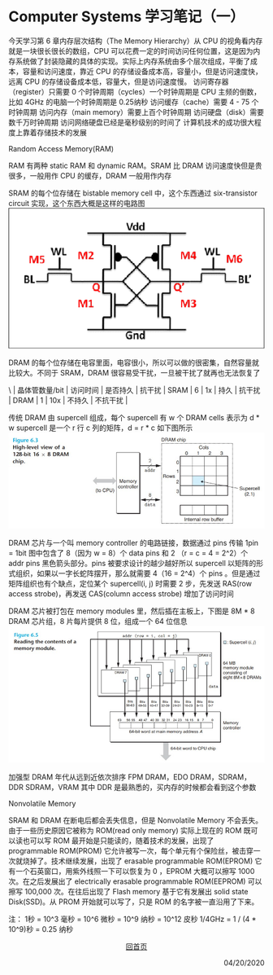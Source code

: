 # Computer Systems 学习笔记（一）

今天学习第 6 章内存层次结构（The Memory Hierarchy）从 CPU 的视角看内存就是一块很长很长的数组，CPU 可以花费一定的时间访问任何位置，这是因为内存系统做了封装隐藏的具体的实现。实际上内存系统由多个层次组成，平衡了成本，容量和访问速度，靠近 CPU 的存储设备成本高，容量小，但是访问速度快，远离 CPU 的存储设备成本低，容量大，但是访问速度慢。
访问寄存器（register）只需要 0 个时钟周期（cycles）一个时钟周期是 CPU 主频的倒数，比如 4GHz 的电脑一个时钟周期是 0.25纳秒
访问缓存（cache）需要 4 - 75 个时钟周期
访问内存（main memory）需要上百个时钟周期
访问硬盘（disk）需要数千万时钟周期
访问网络硬盘已经是毫秒级别的时间了
计算机技术的成功很大程度上靠着存储技术的发展

Random Access Memory(RAM)

RAM 有两种 static RAM 和 dynamic RAM。SRAM 比 DRAM 访问速度快但是贵很多，一般用作 CPU 的缓存，DRAM 一般用作内存

SRAM 的每个位存储在 bistable memory cell 中，这个东西通过 six-transistor circuit 实现，这个东西大概是这样的电路图
![](6-Transistor-Standard-SRAM-Cell.png)

DRAM 的每个位存储在电容里面，电容很小，所以可以做的很密集，自然容量就比较大。不同于 SRAM，DRAM 很容易受干扰，一旦被干扰了就再也无法恢复了

\    | 晶体管数量/bit | 访问时间 | 是否持久 | 抗干扰   | 
SRAM | 6             |  1x     | 持久     | 抗干扰   |
DRAM | 1             | 10x     | 不持久   | 不抗干扰 |

传统 DRAM 由 supercell 组成，每个 supercell 有 w 个 DRAM cells 表示为 d * w
supercell 是一个 r 行 c 列的矩阵，d = r * c 如下图所示
![](DRAM-chip.jpg)

DRAM 芯片与一个叫 memory controller 的电路链接，数据通过 pins 传输 1pin = 1bit 图中包含了 8（因为 w = 8）个 data pins 和 2 （r = c = 4 = 2^2）个 addr pins 黑色箭头部分。pins 被要求设计的越少越好所以 supercell 以矩阵的形式组织，如果以一字长蛇阵摆开，那么就需要 4（16 = 2^4）个 pins 。但是通过矩阵组织也有个缺点，定位某个 supercell(i, j) 时需要 2 步，先发送 RAS(row access strobe)，再发送 CAS(column access strobe) 增加了访问时间

DRAM 芯片被打包在 memory modules 里，然后插在主板上，下图是 8M * 8 DRAM 芯片组，8 片每片提供 8 位，组成一个 64 位信息
![](read-contents-memory-module.jpg)

加强型 DRAM 年代从远到近依次排序 FPM DRAM，EDO DRAM，SDRAM，DDR SDRAM，VRAM 其中 DDR 是最熟悉的，买内存的时候都会看到这个参数

Nonvolatile Memory

SRAM 和 DRAM 在断电后都会丢失信息，但是 Nonvolatile Memory 不会丢失。由于一些历史原因它被称为 ROM(read only memory) 实际上现在的 ROM 既可以读也可以写
ROM 最开始是只能读的，随着技术的发展，出现了 programmable ROM(PROM) 它允许被写一次，每个单元有个保险丝，被击穿一次就烧掉了。技术继续发展，出现了 erasable programmable ROM(EPROM) 它有一个石英窗口，用紫外线照一下可以恢复为 0 ，EPROM 大概可以擦写 1000 次。在之后发展出了 electrically erasable programmable ROM(EEPROM) 可以擦写 100,000 次。在往后出现了 Flash memory 基于它有发展出 solid state Disk(SSD)。从 PROM 开始就可以写了，只是 ROM 的名字被一直沿用了下来。



注：
1秒 = 10^3 毫秒 = 10^6 微秒 = 10^9 纳秒 = 10^12 皮秒
1/4GHz = 1 / (4 * 10^9)秒 = 0.25 纳秒

<p style="text-align: center"><a href="/">回首页</a></p>
 
<p align="right">04/20/2020</p>